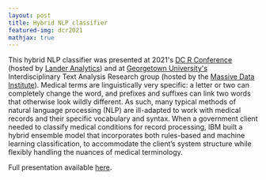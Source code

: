 ```yaml
---
layout: post
title: Hybrid NLP classifier
featured-img: dcr2021
mathjax: true
---
```


This hybrid NLP classifier was presented at 2021's [DC R Conference](https://rstats.ai/gov/#agenda) (hosted by [Lander Analytics](https://www.landeranalytics.com/)) and at [Georgetown University's](https://www.georgetown.edu/) Interdisciplinary Text Analysis Research group (hosted by the [Massive Data Institute](https://mccourt.georgetown.edu/research/the-massive-data-institute/)). Medical terms are linguistically very specific: a letter or two can completely change the word, and prefixes and suffixes can link two words that otherwise look wildly different. As such, many typical methods of natural language processing (NLP) are ill-adapted to work with medical records and their specific vocabulary and syntax. When a government client needed to classify medical conditions for record processing, IBM built a hybrid ensemble model that incorporates both rules-based and machine learning classification, to accommodate the client’s system structure while flexibly handling the nuances of medical terminology.

Full presentation available [here](https://www.youtube.com/watch?v=YHAeGBM9z3I).
